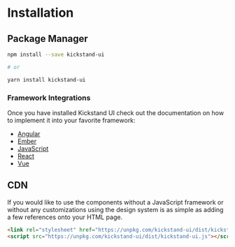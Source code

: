# Installation

## Package Manager

```bash
npm install --save kickstand-ui

# or

yarn install kickstand-ui
```

### Framework Integrations

Once you have installed Kickstand UI check out the documentation on how to implement it into your favorite framework:

- [Angular](/getting-started/framework-integrations/angular.html)
- [Ember](/getting-started/framework-integrations/ember.html)
- [JavaScript](/getting-started/framework-integrations/javascript.html)
- [React](/getting-started/framework-integrations/react.html)
- [Vue](/getting-started/framework-integrations/vue.html)

## CDN

If you would like to use the components without a JavaScript framework or without any customizations using the design system is as simple as adding a few references onto your HTML page.

```html
<link rel="stylesheet" href="https://unpkg.com/kickstand-ui/dist/kickstand-ui.css" />
<script src="https://unpkg.com/kickstand-ui/dist/kickstand-ui.js"></script>
```
